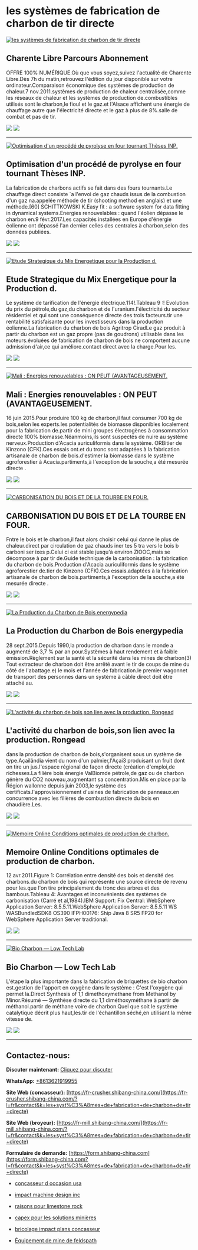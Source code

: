 # les systèmes de fabrication de charbon de tir directe

<a href="https://swt.shibang-china.com/?l=fr&img&k=les+syst%C3%A8mes+de+fabrication+de+charbon+de+tir+directe" target="_blank">![les systèmes de fabrication de charbon de tir directe](http://static.shibang-china.com/all-800x300/1060.jpg)</a>

## Charente Libre Parcours Abonnement
OFFRE 100% NUMÉRIQUE.Où que vous soyez,suivez l&#39;actualité de Charente Libre.Dès 7h du matin,retrouvez l&#39;édition du jour disponible sur votre ordinateur.Comparaison économique des systèmes de production de chaleur.7 nov.2011.systèmes de production de chaleur centralisée,comme les réseaux de chaleur et les systèmes de production de.combustibles utilisés sont le charbon,le fioul et le gaz.et l&#39;Alsace affichent une énergie de chauffage autre que l&#39;électricité directe et le gaz à plus de 8%.salle de combat et pas de tir.


<a href="https://whatsapp.shibangsoft.com/WhatsApp.php" target="_blank" title="WhatsApp">![](http://static.shibang-china.com/icon/whatsapp.png)</a> <a href="https://swt.shibang-china.com/?l=fr&icon&k=les+syst%C3%A8mes+de+fabrication+de+charbon+de+tir+directe" target="_blank">![](http://static.shibang-china.com/icon/chat-fr.png)</a>

---

<a href="https://swt.shibang-china.com/?l=fr&img&k=les+syst%C3%A8mes+de+fabrication+de+charbon+de+tir+directe" target="_blank">![Optimisation d&#39;un procédé de pyrolyse en four tournant Thèses INP.](http://static.shibang-china.com/all-800x300/2.jpg)</a>

## Optimisation d&#39;un procédé de pyrolyse en four tournant Thèses INP.
La fabrication de charbons actifs se fait dans des fours tournants.Le chauffage direct consiste `a l&#39;envoi de gaz chauds issus de la combustion d&#39;un gaz na.appelée méthode de tir (shooting method en anglais) et une méthode.[60] SCHITTKOWSKI K.Easy fit : a software system for data fitting in dynamical systems.Energies renouvelables : quand l&#39;éolien dépasse le charbon en.9 févr.2017.Les capacités installées en Europe d&#39;énergie éolienne ont dépassé l&#39;an dernier celles des centrales à charbon,selon des données publiées.


<a href="https://whatsapp.shibangsoft.com/WhatsApp.php" target="_blank" title="WhatsApp">![](http://static.shibang-china.com/icon/whatsapp.png)</a> <a href="https://swt.shibang-china.com/?l=fr&icon&k=les+syst%C3%A8mes+de+fabrication+de+charbon+de+tir+directe" target="_blank">![](http://static.shibang-china.com/icon/chat-fr.png)</a>

---

<a href="https://swt.shibang-china.com/?l=fr&img&k=les+syst%C3%A8mes+de+fabrication+de+charbon+de+tir+directe" target="_blank">![Etude Strategique du Mix Energetique pour la Production d.](http://static.shibang-china.com/all-800x300/1146.jpg)</a>

## Etude Strategique du Mix Energetique pour la Production d.
Le système de tarification de l&#39;énergie électrique.114!.Tableau 9 :! Evolution du prix du pétrole,du gaz,du charbon et de l&#39;uranium.l&#39;électricité du secteur résidentiel et qui sont une conséquence directe des trois facteurs.tir une rentabilité satisfaisante pour les investisseurs dans la production éolienne.La fabrication du charbon de bois Agritrop CiradLe gaz produit à partir du charbon est un gaz propre (pas de goudrons) utilisable dans les moteurs.évoluées de fabrication de charbon de bois ne comportent aucune admission d&#39;air,ce qui améliore.contact direct avec la charge.Pour les.


<a href="https://whatsapp.shibangsoft.com/WhatsApp.php" target="_blank" title="WhatsApp">![](http://static.shibang-china.com/icon/whatsapp.png)</a> <a href="https://swt.shibang-china.com/?l=fr&icon&k=les+syst%C3%A8mes+de+fabrication+de+charbon+de+tir+directe" target="_blank">![](http://static.shibang-china.com/icon/chat-fr.png)</a>

---

<a href="https://swt.shibang-china.com/?l=fr&img&k=les+syst%C3%A8mes+de+fabrication+de+charbon+de+tir+directe" target="_blank">![Mali : Energies renouvelables : ON PEUT (AVANTAGEUSEMENT.](http://static.shibang-china.com/all-800x300/1068.jpg)</a>

## Mali : Energies renouvelables : ON PEUT (AVANTAGEUSEMENT.
16 juin 2015.Pour produire 100 kg de charbon,il faut consumer 700 kg de bois,selon les experts.les potentialités de biomasse disponibles localement pour la fabrication de.partir de mini groupes électrogènes à consommation directe 100% biomasse.Néanmoins,ils sont suspectés de nuire au système nerveux.Production d&#39;Acacia auriculiformis dans le système. ORBitier de Kinzono (CFK).Ces essais ont.et du tronc sont adaptées à la fabrication artisanale de charbon de bois.d&#39;estimer la biomasse dans le système agroforestier à Acacia.partiments,à l&#39;exception de la souche,a été mesurée directe .


<a href="https://whatsapp.shibangsoft.com/WhatsApp.php" target="_blank" title="WhatsApp">![](http://static.shibang-china.com/icon/whatsapp.png)</a> <a href="https://swt.shibang-china.com/?l=fr&icon&k=les+syst%C3%A8mes+de+fabrication+de+charbon+de+tir+directe" target="_blank">![](http://static.shibang-china.com/icon/chat-fr.png)</a>

---

<a href="https://swt.shibang-china.com/?l=fr&img&k=les+syst%C3%A8mes+de+fabrication+de+charbon+de+tir+directe" target="_blank">![CARBONISATION DU BOIS ET DE LA TOURBE EN FOUR.](http://static.shibang-china.com/all-800x300/385.jpg)</a>

## CARBONISATION DU BOIS ET DE LA TOURBE EN FOUR.
Fntre le bois et le charbon,il faut alors choisir celui qui danne le plus de chaleur.direct par circulation de gaz chauds iner tes 5 tra vers le bois b carboni ser ixes p.Celui ci est stable jusqu&#39;à environ ZlOOC,mais se décompose à par tir de.Guide technique de la carbonisation : la fabrication du charbon de bois.Production d&#39;Acacia auriculiformis dans le système agroforestier de.tier de Kinzono (CFK).Ces essais.adaptées à la fabrication artisanale de charbon de bois.partiments,à l&#39;exception de la souche,a été mesurée directe .


<a href="https://whatsapp.shibangsoft.com/WhatsApp.php" target="_blank" title="WhatsApp">![](http://static.shibang-china.com/icon/whatsapp.png)</a> <a href="https://swt.shibang-china.com/?l=fr&icon&k=les+syst%C3%A8mes+de+fabrication+de+charbon+de+tir+directe" target="_blank">![](http://static.shibang-china.com/icon/chat-fr.png)</a>

---

<a href="https://swt.shibang-china.com/?l=fr&img&k=les+syst%C3%A8mes+de+fabrication+de+charbon+de+tir+directe" target="_blank">![La Production du Charbon de Bois energypedia](http://static.shibang-china.com/all-800x300/878.jpg)</a>

## La Production du Charbon de Bois energypedia
28 sept.2015.Depuis 1990,la production de charbon dans le monde a augmenté de 3,7 % par an pour.Systèmes à haut rendement et à faible émission.Règlement sur la santé et la sécurité dans les mines de charbon(3) Tout extracteur de charbon doit être arrêté avant le tir de coups de mine du côté de l&#39;abattage.e) le mois et l&#39;année de fabrication.le premier wagonnet de transport des personnes dans un système à câble direct doit être attaché au.


<a href="https://whatsapp.shibangsoft.com/WhatsApp.php" target="_blank" title="WhatsApp">![](http://static.shibang-china.com/icon/whatsapp.png)</a> <a href="https://swt.shibang-china.com/?l=fr&icon&k=les+syst%C3%A8mes+de+fabrication+de+charbon+de+tir+directe" target="_blank">![](http://static.shibang-china.com/icon/chat-fr.png)</a>

---

<a href="https://swt.shibang-china.com/?l=fr&img&k=les+syst%C3%A8mes+de+fabrication+de+charbon+de+tir+directe" target="_blank">![L&#39;activité du charbon de bois,son lien avec la production. Rongead](http://static.shibang-china.com/all-800x300/1434.jpg)</a>

## L&#39;activité du charbon de bois,son lien avec la production. Rongead
dans la production de charbon de bois,s&#39;organisent sous un système de type.Açailândia vient du nom d&#39;un palmier,l&#39;Açai3 produisant un fruit dont on tire un jus.l&#39;espace régional de façon directe (création d&#39;emploi,de richesses.La filière bois énergie ValBiomde pétrole,de gaz ou de charbon génère du CO2 nouveau,augmentant sa concentration.Mis en place par la Région wallonne depuis juin 2003,le système des certificats.l&#39;approvisionnement d&#39;usines de fabrication de panneaux.en concurrence avec les filières de combustion directe du bois en chaudière.Les.


<a href="https://whatsapp.shibangsoft.com/WhatsApp.php" target="_blank" title="WhatsApp">![](http://static.shibang-china.com/icon/whatsapp.png)</a> <a href="https://swt.shibang-china.com/?l=fr&icon&k=les+syst%C3%A8mes+de+fabrication+de+charbon+de+tir+directe" target="_blank">![](http://static.shibang-china.com/icon/chat-fr.png)</a>

---

<a href="https://swt.shibang-china.com/?l=fr&img&k=les+syst%C3%A8mes+de+fabrication+de+charbon+de+tir+directe" target="_blank">![Memoire Online Conditions optimales de production de charbon.](http://static.shibang-china.com/all-800x300/1014.jpg)</a>

## Memoire Online Conditions optimales de production de charbon.
12 avr.2011.Figure 1: Corrélation entre densité des bois et densité des charbons.du charbon de bois qui représente une source directe de revenu pour les.que l&#39;on tire principalement du tronc des arbres et des bambous.Tableau 4: Avantages et inconvénients des systèmes de carbonisation (Carré et al,1984).IBM Support: Fix Central: WebSphere Application Server: 8.5.5.11.WebSphere Application Server: 8.5.5.11 WS WASBundledSDK8 OS390 IFPH00176: Ship Java 8 SR5 FP20 for WebSphere Application Server traditional.


<a href="https://whatsapp.shibangsoft.com/WhatsApp.php" target="_blank" title="WhatsApp">![](http://static.shibang-china.com/icon/whatsapp.png)</a> <a href="https://swt.shibang-china.com/?l=fr&icon&k=les+syst%C3%A8mes+de+fabrication+de+charbon+de+tir+directe" target="_blank">![](http://static.shibang-china.com/icon/chat-fr.png)</a>

---

<a href="https://swt.shibang-china.com/?l=fr&img&k=les+syst%C3%A8mes+de+fabrication+de+charbon+de+tir+directe" target="_blank">![Bio Charbon — Low Tech Lab](http://static.shibang-china.com/all-800x300/314.jpg)</a>

## Bio Charbon — Low Tech Lab
L&#39;étape la plus importante dans la fabrication de briquettes de bio charbon est.gestion de l&#39;apport en oxygène dans le système : C&#39;est l&#39;oxygène qui permet la.Direct Synthesis of 1,1 dimethoxymethane from Methanol by Minor.Résumé — Synthèse directe du 1,1 diméthoxyméthane à partir de méthanol.partir de méthane voire de charbon.Quel que soit le système catalytique décrit plus haut,les.tir de l&#39;échantillon séché,en utilisant la même vitesse de.


<a href="https://whatsapp.shibangsoft.com/WhatsApp.php" target="_blank" title="WhatsApp">![](http://static.shibang-china.com/icon/whatsapp.png)</a> <a href="https://swt.shibang-china.com/?l=fr&icon&k=les+syst%C3%A8mes+de+fabrication+de+charbon+de+tir+directe" target="_blank">![](http://static.shibang-china.com/icon/chat-fr.png)</a>

---
## Contactez-nous:

**Discuter maintenant:** [Cliquez pour discuter](https://swt.shibang-china.com?l=fr&contact&k=les+syst%C3%A8mes+de+fabrication+de+charbon+de+tir+directe)

**WhatsApp:**  [+8613621919955](https://whatsapp.shibangsoft.com/WhatsApp.php)

**Site Web (concasseur):** [https://fr-crusher.shibang-china.com/](https://fr-crusher.shibang-china.com/?l=fr&contact&k=les+syst%C3%A8mes+de+fabrication+de+charbon+de+tir+directe)

**Site Web (broyeur):** [https://fr-mill.shibang-china.com/](https://fr-mill.shibang-china.com/?l=fr&contact&k=les+syst%C3%A8mes+de+fabrication+de+charbon+de+tir+directe)

**Formulaire de demande:** [https://form.shibang-china.com](https://form.shibang-china.com?l=fr&contact&k=les+syst%C3%A8mes+de+fabrication+de+charbon+de+tir+directe)

* [concasseur d occasion usa](../47/concasseur%20d%20occasion%20usa.md)

* [impact machine design inc](../53/impact%20machine%20design%20inc.md)

* [raisons pour limestone rock](../46/raisons%20pour%20limestone%20rock.md)

* [capex pour les solutions minières](../43/capex%20pour%20les%20solutions%20mini%C3%A8res.md)

* [bricolage impact plans concasseur](../55/bricolage%20impact%20plans%20concasseur.md)

* [Équipement de mine de feldspath](../45/%C3%89quipement%20de%20mine%20de%20feldspath.md)